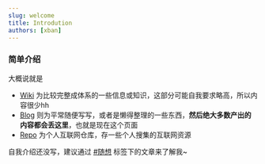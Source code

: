 ```yaml
---
slug: welcome
title: Introdution
authors: [xban]
---
```


### 简单介绍

大概说就是

- [Wiki](/docs/intro) 为比较完整成体系的一些信息或知识，这部分可能自我要求略高，所以内容很少hh
- [Blog](/blog/) 则为平常随便写写，或者是懒得整理的一些东西，**然后绝大多数产出的内容都会丢这里**，也就是现在这个页面
- [Repo](/repo) 为个人互联网仓库，存一些个人搜集的互联网资源


自我介绍还没写，建议通过 [#随想](/blog/tags/%E9%9A%8F%E6%83%B3) 标签下的文章来了解我~